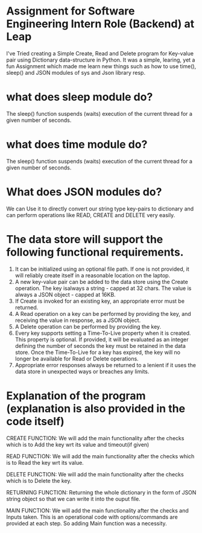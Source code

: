 # Assignment for Software Engineering Intern Role (Backend) at Leap

I've Tried creating a Simple Create, Read and Delete program for Key-value pair using Dictionary data-structure in Python.
It was a simple, learing, yet a fun Assignment which made me learn new things such as how to use time(), sleep() and JSON modules of sys and Json library resp.

# what does sleep module do?
The sleep() function suspends (waits) execution of the current thread for a given number of seconds.

# what does time module do?
The sleep() function suspends (waits) execution of the current thread for a given number of seconds.

# What does JSON modules do?
We can Use it to directly convert our string type key-pairs to dictionary and can perform operations like READ, CREATE and DELETE very easily.

# The data store will support the following functional requirements.
1. It can be initialized using an optional file path. If one is not provided, it will reliably create itself in a reasonable location on the laptop.
2. A new key-value pair can be added to the data store using the Create operation. The key isalways a string - capped at 32 chars. The value is always a JSON object - capped at 16KB.
3. If Create is invoked for an existing key, an appropriate error must be returned.
4. A Read operation on a key can be performed by providing the key, and receiving the value in response, as a JSON object.
5. A Delete operation can be performed by providing the key.
6. Every key supports setting a Time-To-Live property when it is created. This property is optional. If provided, it will be evaluated as an integer defining the number of seconds the key must be retained in the data store. Once the Time-To-Live for a key has expired, the key will no longer be available for Read or Delete operations.
7. Appropriate error responses always be returned to a lenient if it uses the data store in unexpected ways or breaches any limits.

# Explanation of the program (explanation is also provided in the code itself) 


CREATE FUNCTION:
    We will add the main functionality after the checks which is to Add the key wrt its value and timeout(if given)

READ FUNCTION:
    We will add the main functionality after the checks which is to Read the key wrt its value.

DELETE FUNCTION:
    We will add the main functionality after the checks which is to Delete the key.
    
RETURNING FUNCTION:
    Returning the whole dictionary in the form of JSON string object so that we can write it into the ouput file. 

MAIN FUNCTION:
    We will add the main functionality after the checks and Inputs taken. This is an operational code with options/commands are provided at each step. So adding Main function was a necessity.